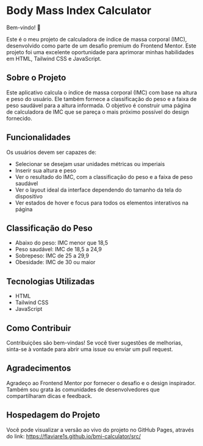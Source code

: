 # Body Mass Index Calculator

Bem-vindo! 👋

Este é o meu projeto de calculadora de índice de massa corporal (IMC), desenvolvido como parte de um desafio premium do Frontend Mentor. Este projeto foi uma excelente oportunidade para aprimorar minhas habilidades em HTML, Tailwind CSS e JavaScript.

## Sobre o Projeto

Este aplicativo calcula o índice de massa corporal (IMC) com base na altura e peso do usuário. Ele também fornece a classificação do peso e a faixa de peso saudável para a altura informada. O objetivo é construir uma página de calculadora de IMC que se pareça o mais próximo possível do design fornecido.

## Funcionalidades

Os usuários devem ser capazes de:

- Selecionar se desejam usar unidades métricas ou imperiais
- Inserir sua altura e peso
- Ver o resultado do IMC, com a classificação do peso e a faixa de peso saudável
- Ver o layout ideal da interface dependendo do tamanho da tela do dispositivo
- Ver estados de hover e focus para todos os elementos interativos na página

## Classificação do Peso

- Abaixo do peso: IMC menor que 18,5
- Peso saudável: IMC de 18,5 a 24,9
- Sobrepeso: IMC de 25 a 29,9
- Obesidade: IMC de 30 ou maior

## Tecnologias Utilizadas

- HTML
- Tailwind CSS
- JavaScript

## Como Contribuir
Contribuições são bem-vindas! Se você tiver sugestões de melhorias, sinta-se à vontade para abrir uma issue ou enviar um pull request.

## Agradecimentos

Agradeço ao Frontend Mentor por fornecer o desafio e o design inspirador. Também sou grata às comunidades de desenvolvedores que compartilharam dicas e feedback.

## Hospedagem do Projeto
Você pode visualizar a versão ao vivo do projeto no GitHub Pages, através do link:
https://flaviare1s.github.io/bmi-calculator/src/
